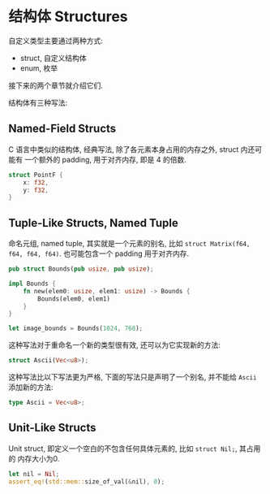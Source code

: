 # 结构体 Structures

自定义类型主要通过两种方式:

- struct, 自定义结构体
- enum, 枚举

接下来的两个章节就介绍它们.

结构体有三种写法:

## Named-Field Structs

C 语言中类似的结构体, 经典写法, 除了各元素本身占用的内存之外, struct 内还可能有
一个额外的 padding, 用于对齐内存, 即是 4 的倍数.

```rust
struct PointF {
    x: f32,
    y: f32,
}
```

## Tuple-Like Structs, Named Tuple

命名元组, named tuple, 其实就是一个元素的别名, 比如 `struct Matrix(f64, f64, f64, f64)`.
也可能包含一个 padding 用于对齐内存.

```rust
pub struct Bounds(pub usize, pub usize);

impl Bounds {
    fn new(elem0: usize, elem1: usize) -> Bounds {
        Bounds(elem0, elem1)
    }
}

let image_bounds = Bounds(1024, 768);
```

这种写法对于重命名一个新的类型很有效, 还可以为它实现新的方法:

```rust
struct Ascii(Vec<u8>);
```

这种写法比以下写法更为严格, 下面的写法只是声明了一个别名, 并不能给 `Ascii` 添加新的方法:

```rust
type Ascii = Vec<u8>;
```

## Unit-Like Structs

Unit struct, 即定义一个空白的不包含任何具体元素的, 比如 `struct Nil;`, 其占用的
内存大小为0.

```rust
let nil = Nil;
assert_eq!(std::mem::size_of_val(&nil), 0);
```

